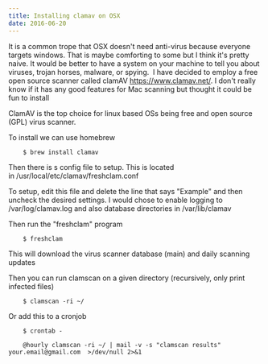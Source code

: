 ```yaml
---
title: Installing clamav on OSX
date: 2016-06-20
---
```


It is a common trope that OSX doesn't need anti-virus because everyone targets
windows. That is maybe comforting to some but I think it's pretty naive. It
would be better to have a system on your machine to tell you about viruses,
trojan horses, malware, or spying.  I have decided to employ a free open source
scanner called clamAV <https://www.clamav.net/>. I don't really know if it has
any good features for Mac scanning but thought it could be fun to install

ClamAV is the top choice for linux based OSs being free and open source (GPL)
virus scanner.

To install we can use homebrew

```
    $ brew install clamav
```

Then there is s config file to setup. This is located
in /usr/local/etc/clamav/freshclam.conf

To setup, edit this file and delete the line that says "Example" and
then uncheck the desired settings. I would chose to enable logging to
/var/log/clamav.log and also database directories in /var/lib/clamav

Then run the "freshclam" program

```
    $ freshclam
```

This will download the virus scanner database (main) and daily scanning
updates

Then you can run clamscan on a given directory (recursively, only print
infected files)

```
    $ clamscan -ri ~/
```

Or add this to a cronjob

```
    $ crontab -

    @hourly clamscan -ri ~/ | mail -v -s "clamscan results" your.email@gmail.com  >/dev/null 2>&1

```
